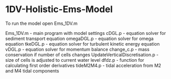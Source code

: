 # 1DV-Holistic-Ems-Model

To run the model open Ems_1DV.m

Ems_1DV.m - main program with model settings
cDGL.p - equation solver for sediment transport equation
omegaDGL.p - equation solver for omega equation
tkeDGL.p - equation solver for turbulent kinetic energy equation
vDGL.p - equation solver for momentum balance
change_c.p - mass conservation if number of cells changes
UpdateVerticalDiscretisation.p - size of cells is adjusted to current water level
dfdz.p - function for calculating first order derivatives
tideM2M4.p - tidal acceleration from M2 and M4 tidal components
